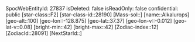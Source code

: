 ﻿---
location: [37.37,-128.875,100]
type: Station
tags:
- astro/Star

---
SpocWebEntityId: 27837
isDeleted: false
isReadOnly: false
confidential: public
[star-class::F2]
[star-class-id::28190]
[Mass-sol::]
[name::Alkalurops]
[geo-alt::100]
[geo-lon::-128.875]
[geo-lat::37.37]
[geo-lon-v::-0.012]
[geo-lat-v::0.08]
[bright-min::42]
[bright-max::42]
[Zodiac-index::12]
[ZodiacId::28091]
[NextStarId::]

